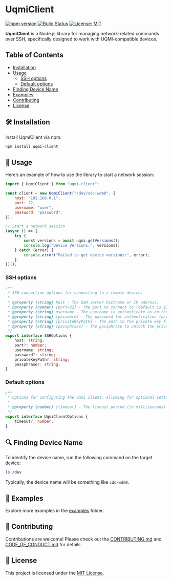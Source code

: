 # UqmiClient

[![npm version](https://img.shields.io/npm/v/uqmi-client)](https://www.npmjs.com/package/uqmi-client)
[![Build Status](https://img.shields.io/github/actions/workflow/status/Benjamin-Stefan/uqmi-client/ci.yml?branch=main)](https://github.com/Benjamin-Stefan/uqmi-client/actions/workflows/ci.yml)
[![License: MIT](https://img.shields.io/badge/License-MIT-yellow.svg)](https://opensource.org/licenses/MIT)

**UqmiClient** is a Node.js library for managing network-related commands over SSH, specifically designed to work with UQMI-compatible devices.

## Table of Contents

-   [Installation](#-installation)
-   [Usage](#-usage)
    -   [SSH options](#ssh-options)
    -   [Default options](#default-options)
-   [Finding Device Name](#-finding-device-name)
-   [Examples](#-examples)
-   [Contributing](#-contributing)
-   [License](#-license)

## 🛠 Installation

Install UqmiClient via npm:

```bash
npm install uqmi-client
```

## 🚀 Usage

Here’s an example of how to use the library to start a network session:

```javascript
import { UqmiClient } from "uqmi-client";

const client = new UqmiClient("/dev/cdc-wdm0", {
    host: "192.168.0.1",
    port: 22,
    username: "user",
    password: "password",
});

// Start a network session
(async () => {
    try {
        const versions = await uqmi.getVersions();
        console.log("Device Versions:", versions);
    } catch (error) {
        console.error("Failed to get device versions:", error);
    }
})();
```

### SSH options

```typescript
/**
 * SSH connection options for connecting to a remote device.
 *
 * @property {string} host - The SSH server hostname or IP address.
 * @property {number} [port=22] - The port to connect to (default is 22).
 * @property {string} username - The username to authenticate as on the SSH server.
 * @property {string} [password] - The password for authentication (used if no private key is provided).
 * @property {string} [privateKeyPath] - The path to the private key file for authentication (if password is not used).
 * @property {string} [passphrase] - The passphrase to unlock the private key (if the key is encrypted).
 */
export interface SSHOptions {
    host: string;
    port?: number;
    username: string;
    password?: string;
    privateKeyPath?: string;
    passphrase?: string;
}
```

### Default options

```typescript
/**
 * Options for configuring the Uqmi client, allowing for optional settings like timeout.
 *
 * @property {number} [timeout] - The timeout period (in milliseconds) for operations performed by the uqmi cli.
 */
export interface UqmiClientOptions {
    timeout?: number;
}
```

## 🔍 Finding Device Name

To identify the device name, run the following command on the target device:

```bash
ls /dev
```

Typically, the device name will be something like `cdc-wdm0`.

## 🧪 Examples

Explore more examples in the [examples](/examples) folder.

## 🤝 Contributing

Contributions are welcome! Please check out the [CONTRIBUTING.md](/CONTRIBUTING.md) and [CODE_OF_CONDUCT.md](/CODE_OF_CONDUCT.md) for details.

## 📜 License

This project is licensed under the [MIT License](./LICENSE).
